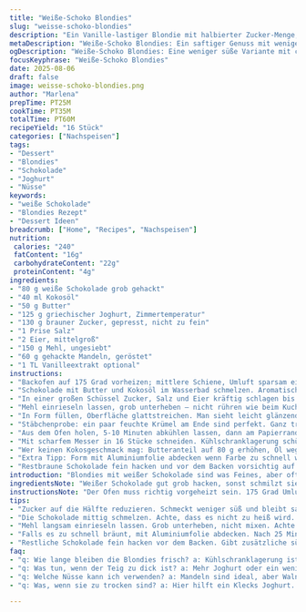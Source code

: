 ```yaml
---
title: "Weiße-Schoko Blondies"
slug: "weisse-schoko-blondies"
description: "Ein Vanille-lastiger Blondie mit halbierter Zucker-Menge, für weniger Süße. Statt Mascarpone kommt griechischer Joghurt rein, gibt Frische und bindet zusammen. Pistazien raus, gehackte Mandeln rein, schmecken nussig und knuspriger. Butter reduziert, Kokosöl eingebaut, Aromenspiel und Textur verfeinert. Vier Schritte umgeräumt – zuerst die feuchten Zutaten, dann Pulver. Backzeit minimal verkürzt – lieber nach Farbe und Fingerprobe als Uhrzeit schielen. So behält man Feuchte, kein Rohrtrocken. Alltags-Küchentipps inklusive: Papier unterlegen, Ankleben vermeiden, Reste einfrieren. Dunkelbraun statt blass – der Geruch gibt Aufschluss. "
metaDescription: "Weiße-Schoko Blondies: Ein saftiger Genuss mit weniger Süße dank Joghurt und Kokosöl, perfekt für deinen nächsten Dessertmoment."
ogDescription: "Weiße-Schoko Blondies: Eine weniger süße Variante mit cremigem Joghurt, knusprigen Mandeln und zarter Schokolade. Ein Genuss für jeden Anlass."
focusKeyphrase: "Weiße-Schoko Blondies"
date: 2025-08-06
draft: false
image: weisse-schoko-blondies.png
author: "Marlena"
prepTime: PT25M
cookTime: PT35M
totalTime: PT60M
recipeYield: "16 Stück"
categories: ["Nachspeisen"]
tags:
- "Dessert"
- "Blondies"
- "Schokolade"
- "Joghurt"
- "Nüsse"
keywords:
- "weiße Schokolade"
- "Blondies Rezept"
- "Dessert Ideen"
breadcrumb: ["Home", "Recipes", "Nachspeisen"]
nutrition: 
 calories: "240"
 fatContent: "16g"
 carbohydrateContent: "22g"
 proteinContent: "4g"
ingredients:
- "80 g weiße Schokolade grob gehackt"
- "40 ml Kokosöl"
- "50 g Butter"
- "125 g griechischer Joghurt, Zimmertemperatur"
- "130 g brauner Zucker, gepresst, nicht zu fein"
- "1 Prise Salz"
- "2 Eier, mittelgroß"
- "150 g Mehl, ungesiebt"
- "60 g gehackte Mandeln, geröstet"
- "1 TL Vanilleextrakt optional"
instructions:
- "Backofen auf 175 Grad vorheizen; mittlere Schiene, Umluft sparsam einsetzen. Rechteckige Form 20 cm mit Backpapier auslegen und Seiten einfetten. Papier drüberstehen lassen zum leichteren Herausnehmen."
- "Schokolade mit Butter und Kokosöl im Wasserbad schmelzen. Aromatisch, duftet warm, nicht zu heiß werden! Beiseitestellen, tropfenweise Joghurt untermischen, so verfestigt sich die Masse später besser."
- "In einer großen Schüssel Zucker, Salz und Eier kräftig schlagen bis leicht schaumig. Nicht übertreiben, sonst Gefahr auf Zähigkeit. Vanille zugeben, dann die Schoko-Joghurt-Mischung unterheben. Alles soll verbunden, kein fester Klumpen sein."
- "Mehl einrieseln lassen, grob unterheben – nicht rühren wie beim Kuchen. Weiteres Kneten macht Blondies zäh. Mandeln unterheben, sie bringen Textur und Aroma. Teig wirkt dick und etwas klebrig."
- "In Form füllen, Oberfläche glattstreichen. Man sieht leicht glänzende Stellen, die noch feucht sind. So muss es sein. 35 Minuten backen – innen bleibt der Teig weich, außen leicht fest. Der Duft: nussig, cremig, aber nicht zu süß."
- "Stäbchenprobe: ein paar feuchte Krümel am Ende sind perfekt. Ganz trocken heißt durchgebacken, aber dann werden sie hart. Wärme im Inneren soll spürbar weich bleiben."
- "Aus dem Ofen holen, 5-10 Minuten abkühlen lassen, dann am Papierrand fest anheben und auf Gitter setzen. Komplett kühlen, sonst fallen sie auseinander beim Schneiden."
- "Mit scharfem Messer in 16 Stücke schneiden. Kühlschranklagerung schützt vor Austrocknung. Käseähnliche Konsistenz des Joghurts sorgt für feuchte Textur, selbst nach Tagen."
- "Wer keinen Kokosgeschmack mag: Butteranteil auf 80 g erhöhen, Öl weglassen. Mandeln tauschen gegen Walnüsse, gibt rustikaler. Zucker kann halbiert werden, dann nach dem Backen mit grobem Meersalz bestreuen, gibt Balance."
- "Extra Tipp: Form mit Aluminiumfolie abdecken wenn Farbe zu schnell wird. Nach 25 Min mit Finger leicht auf Oberfläche drücken – schnelle Rückfederung deutet auf Durchbacken."
- "Restbraune Schokolade fein hacken und vor dem Backen vorsichtig auf Teig streuen – gibt zarte Schokoladennester. Rundet ab, ohne Gesamtfeuchte zu stören."
introduction: "Blondies mit weißer Schokolade sind was Feines, aber oft viel zu süß. Nach vielen Versuchen hab ich Zucker fast halbiert, dafür mit griechischem Joghurt experimentiert, der gibt diese cremige, dichte Struktur ohne Schwere durch Mascarpone. Kokosöl sorgt für einen leichten exotischen Unterton und macht die Textur weich, ohne zu fettig zu wirken. Mandeln statt Pistazien - keine Sorge, Mandeln rösten und hacken, das knackt harmonisch beim Essen, Pistazien sind zu dominant für meine Version. Immer schön auf die Farbe achten; sehr hell, zu wenig backen, zu dunkel könnte bitter machen. Die Mischung muss seidig sein, schwer vom Löffel fallen, aber nicht klebrig wie roher Teig. So gelingt eine herrlich saftige, samtige Basis."
ingredientsNote: "Weißer Schokolade gut grob hacken, sonst schmilzt sie nicht gleichmäßig und es entstehen harte Klumpen. Kokosöl statt reiner Butter bringt Aroma und macht das Gebäck leichter. Griechischer Joghurt ist der clevere Ersatz für Mascarpone – weniger Fett, mehr Frische, bindet zugleich gut. Brauner Zucker gibt Tiefe und eine leichte Karamellnote; nicht zu fein mahlen, sonst klebt der Teig zu stark. Die Mandeln vorher anrösten – kurze Hitze in der Pfanne reicht, bis sie duften, dadurch intensives Aroma. Mehl ungesiebt verwenden für besseren Griff beim Unterheben. Salz nicht vergessen – hebt die Süße an, ohne die Blondies schlapp schmecken zu lassen. Vanilleextrakt optional, gibt aber schöne Abrundung."
instructionsNote: "Der Ofen muss richtig vorgeheizt sein. 175 Grad Umluft eventuell reduzieren oder ganz auslassen, da die Backzeit sonst zu kurz wird und das Innere trocken bleibt. Den Teig erst mit den feuchten Zutaten mischen, damit sich das Mehl nicht überarbeitet – zu viel Kneten macht zäh. Backzeit unbedingt mit Stäbchenprobe kontrollieren. Bei Feuchtigkeit am Holzstäbchen noch drin lassen, Farbe beobachten. Wenn die Oberfläche zu schnell braun wird, mit Alufolie abdecken. Abkühlen direkt in der Form, sonst bricht die Kruste ein. Geduld beim Schneiden, sonst zerbricht die Struktur. Wer übrig hat: kalt lagern oder einfrieren, auftauen langsam auf Raumtemperatur. Lässt sich schnell aufpeppen mit einem Klecks Joghurt oder Marmelade. Nicht überladen – simpler Geschmack gewinnt hier."
tips:
- "Zucker auf die Hälfte reduzieren. Schmeckt weniger süß und bleibt saftig. Griechischer Joghurt als Mascarpone-Ersatz. Macht die Blondies frisch."
- "Die Schokolade mittig schmelzen. Achte, dass es nicht zu heiß wird. Langsam Joghurt untermischen. So bleibt die Masse gut gebunden."
- "Mehl langsam einrieseln lassen. Grob unterheben, nicht mixen. Achte auf die Konsistenz. Zu viel Rühren macht es zäh. Weniger ist mehr."
- "Falls es zu schnell bräunt, mit Aluminiumfolie abdecken. Nach 25 Minuten auf die Oberfläche drücken. Wenn sie zurückfedert, sind sie bereit."
- "Restliche Schokolade fein hacken vor dem Backen. Gibt zusätzliche süße Nester. Du musst den Teig nicht überladen, einfache Aromen gewinnen."
faq:
- "q: Wie lange bleiben die Blondies frisch? a: Kühlschranklagerung ist wichtig. Bleiben etwa 4-5 Tage gut. Einfrieren funktioniert auch, aber langsam auftauen."
- "q: Was tun, wenn der Teig zu dick ist? a: Mehr Joghurt oder ein wenig Milch geben. Konsistenz anpassen für besseren Genuss."
- "q: Welche Nüsse kann ich verwenden? a: Mandeln sind ideal, aber Walnüsse gehen auch. Gibt einen rustikaleren Geschmack. Probiere verschiedene Kombinationen."
- "q: Was, wenn sie zu trocken sind? a: Hier hilft ein Klecks Joghurt. Zusätzlich gut einlagern. Feuchte erhält die Struktur und macht sie angenehm."

---
```

